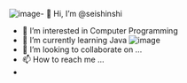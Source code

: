 ![image](https://github.com/seishinshi/seishinshi/assets/141852831/2d09c9d6-5b25-41f7-b892-49051b53f63f)- 👋 Hi, I’m @seishinshi
- 👀 I’m interested in Computer Programming
- 🌱 I’m currently learning Java ![image](https://github.com/seishinshi/seishinshi/assets/141852831/0ef1dbc8-4ff4-4c52-8173-5d4aea7aefb7)
- 💞️ I’m looking to collaborate on ...
- 📫 How to reach me ...
- 
<!---
seishinshi/seishinshi is a ✨ special ✨ repository because its `README.md` (this file) appears on your GitHub profile.
You can click the Preview link to take a look at your changes.
--->
